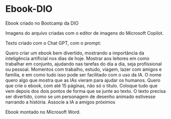# Ebook-DIO
Ebook criado no Bootcamp da DIO


Imagens do arquivo criadas com o editor de imagens do Microsoft Copilot.

Texto criado com o Chat GPT, com o prompt:

Quero criar um ebook bem divertido, mostrando a importância da inteligência artificial nos dias de hoje. Mostrar aos leitores em como trabalhar em conjunto, ajudando nas tarefas do dia a dia, seja profissional ou pessoal. Momentos com trabalho, estudo, viagem, lazer com amigos e família, e em como tudo isso pode ser facilitado com o uso da IA. O nome quero algo que mostra que as IAs vieram para ajudar os humanos.
Quero que crie o ebook, com até 15 páginas, não só o título.
Coloque tudo que vem depois dos dois pontos de forma que se junte ao texto. O texto precisa ser divertido, como se um personagem de desenho animado estivesse narrando a história. 
Associe a IA a amigos próximos

Ebook montado no Microsoft Word.
